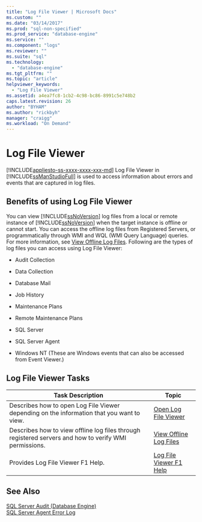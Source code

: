 ```yaml
---
title: "Log File Viewer | Microsoft Docs"
ms.custom: ""
ms.date: "03/14/2017"
ms.prod: "sql-non-specified"
ms.prod_service: "database-engine"
ms.service: ""
ms.component: "logs"
ms.reviewer: ""
ms.suite: "sql"
ms.technology: 
  - "database-engine"
ms.tgt_pltfrm: ""
ms.topic: "article"
helpviewer_keywords: 
  - "Log File Viewer"
ms.assetid: a4ea7fc8-1cb2-4c98-bc86-8991c5e748b2
caps.latest.revision: 26
author: "BYHAM"
ms.author: "rickbyh"
manager: "craigg"
ms.workload: "On Demand"
---
```

# Log File Viewer
[!INCLUDE[appliesto-ss-xxxx-xxxx-xxx-md](../../includes/appliesto-ss-xxxx-xxxx-xxx-md.md)]
  Log File Viewer in [!INCLUDE[ssManStudioFull](../../includes/ssmanstudiofull-md.md)] is used to access information about errors and events that are captured in log files.  
  
## Benefits of using Log File Viewer  
 You can view [!INCLUDE[ssNoVersion](../../includes/ssnoversion-md.md)] log files from a local or remote instance of [!INCLUDE[ssNoVersion](../../includes/ssnoversion-md.md)] when the target instance is offline or cannot start. You can access the offline log files from Registered Servers, or programmatically through WMI and WQL (WMI Query Language) queries. For more information, see [View Offline Log Files](../../relational-databases/logs/view-offline-log-files.md). Following are the types of log files you can access using Log File Viewer:  
  
-   Audit Collection  
  
-   Data Collection  
  
-   Database Mail  
  
-   Job History  
  
-   Maintenance Plans  
  
-   Remote Maintenance Plans  
  
-   SQL Server  
  
-   SQL Server Agent  
  
-   Windows NT (These are Windows events that can also be accessed from Event Viewer.)  
  
## Log File Viewer Tasks  
  
|Task Description|Topic|  
|----------------------|-----------|  
|Describes how to open Log File Viewer depending on the information that you want to view.|[Open Log File Viewer](../../relational-databases/logs/open-log-file-viewer.md)|  
|Describes how to view offline log files through registered servers and how to verify WMI permissions.|[View Offline Log Files](../../relational-databases/logs/view-offline-log-files.md)|  
|Provides Log File Viewer F1 Help.|[Log File Viewer F1 Help](../../relational-databases/logs/log-file-viewer-f1-help.md)|  
  
## See Also  
 [SQL Server Audit &#40;Database Engine&#41;](../../relational-databases/security/auditing/sql-server-audit-database-engine.md)   
 [SQL Server Agent Error Log](http://msdn.microsoft.com/library/0b2d6e6e-cd2d-4b8b-9fa2-2bbd2fc0da41)  
  
  
